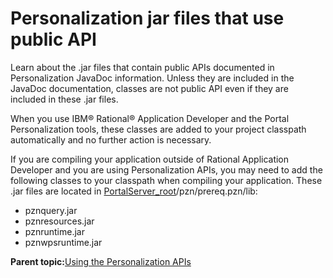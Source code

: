 # Personalization jar files that use public API

Learn about the .jar files that contain public APIs documented in Personalization JavaDoc information. Unless they are included in the JavaDoc documentation, classes are not public API even if they are included in these .jar files.

When you use IBM® Rational® Application Developer and the Portal Personalization tools, these classes are added to your project classpath automatically and no further action is necessary.

If you are compiling your application outside of Rational Application Developer and you are using Personalization APIs, you may need to add the following classes to your classpath when compiling your application. These .jar files are located in [PortalServer\_root](../reference/wpsdirstr.md#wp_root)/pzn/prereq.pzn/lib:

-   pznquery.jar
-   pznresources.jar
-   pznruntime.jar
-   pznwpsruntime.jar

**Parent topic:**[Using the Personalization APIs](../pzn/pzn_using_apis.md)

